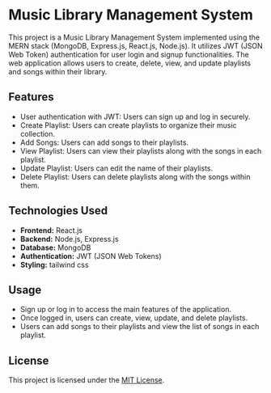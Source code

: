 # Music Library Management System

This project is a Music Library Management System implemented using the MERN stack (MongoDB, Express.js, React.js, Node.js). It utilizes JWT (JSON Web Token) authentication for user login and signup functionalities. The web application allows users to create, delete, view, and update playlists and songs within their library.

## Features

- User authentication with JWT: Users can sign up and log in securely.
- Create Playlist: Users can create playlists to organize their music collection.
- Add Songs: Users can add songs to their playlists.
- View Playlist: Users can view their playlists along with the songs in each playlist.
- Update Playlist: Users can edit the name of their playlists.
- Delete Playlist: Users can delete playlists along with the songs within them.

## Technologies Used

- **Frontend:** React.js
- **Backend:** Node.js, Express.js
- **Database:** MongoDB
- **Authentication:** JWT (JSON Web Tokens)
- **Styling:** tailwind css

## Usage

- Sign up or log in to access the main features of the application.
- Once logged in, users can create, view, update, and delete playlists.
- Users can add songs to their playlists and view the list of songs in each playlist.

## License

This project is licensed under the [MIT License](LICENSE).
